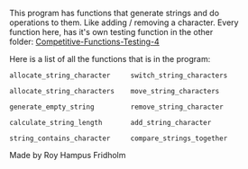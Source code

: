 
This program  has  functions  that  generate  strings  and  do  
operations to them. Like adding / removing a character.  Every  
function here, has it's own  testing  function  in  the  other  
folder: [Competitive-Functions-Testing-4](./Competitive-Testing-Folder/Competitive-Functions-Testing-4)

Here is a list of all the functions that is  in  the  program:

```
allocate_string_character     switch_string_characters

allocate_string_characters    move_string_characters

generate_empty_string         remove_string_character

calculate_string_length       add_string_character

string_contains_character     compare_strings_together
```

Made by Roy Hampus Fridholm
